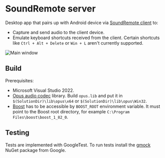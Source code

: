 # SoundRemote server
Desktop app that pairs up with Android device via [SoundRemote client](https://github.com/SoundRemote/client-android) to:
* Capture and send audio to the client device.
* Emulate keyboard shortcuts received from the client. Certain shortcuts like `Ctrl + Alt + Delete` or `Win + L` aren't currently supported.

![Main window](https://github.com/user-attachments/assets/1b86c980-132d-4661-87ed-dbe3dd670a8a "Main window")

## Build
Prerequisites:
 - Microsoft Visual Studio 2022.
 - [Opus audio codec](https://github.com/xiph/opus) library.
Build `opus.lib` and put it in `$(SolutionDir)\lib\opus\x64` or `$(SolutionDir)\lib\opus\Win32`.
 - [Boost](https://www.boost.org/) has to be accessible by `BOOST_ROOT` environment variable.
It must point to the Boost root directory, for example `C:\Program Files\boost\boost_1_82_0`.

## Testing
Tests are implemented with GoogleTest. To run tests install the [gmock](https://www.nuget.org/packages/gmock/) NuGet package from Google.
